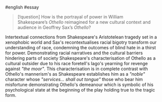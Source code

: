 #english #essay 

> [!question] How is the portrayal of power in William Shakespeare’s _Othello_ reimagined for a new cultural context and audience in Geoffrey Sax’s _Othello_?

Intertextual connections from Shakespeare's Aristotelean tragedy set in a xenophobic world and Sax's  recontextualises racial bigotry transform our understanding of race, condemning the outcomes of blind hate in a thirst for power. Demonstrating racial narratives and the cultural barriers hindering parts of society Shakespeare's characterisation of Othello as a cultural outsider due to his race foretell's Iago's yearning for revenge against *"the moor"*. This characterisation is in complete contrast with Othello's mannerism's as Shakespeare establishes him as a *"noble"* character whose *"services... shall out tongue"* those who bear him misfortune demonstrating Othello's demeanour which is symbolic of his psychological state at the beginning of the play holding true to the tragic form.  

